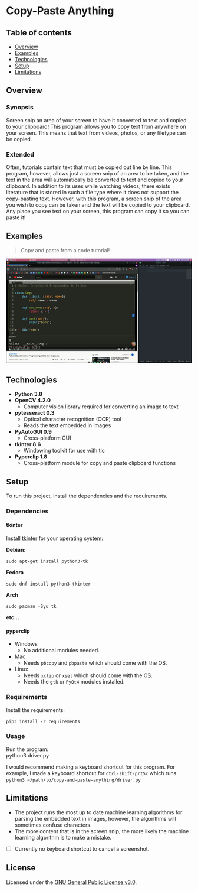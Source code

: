 # Copy-Paste Anything

## Table of contents
* [Overview](#overview)
* [Examples](#examples)
* [Technologies](#technologies)
* [Setup](#setup)
* [Limitations](#limitations)


## Overview
### Synopsis
Screen snip an area of your screen to have it converted to text and copied to your clipboard! This program allows you to copy text from anywhere on your screen. This means that text from videos, photos, or any filetype can be copied.

### Extended
Often, tutorials contain text that must be copied out line by line. This program, however, allows just a screen snip of an area to be taken, and the text in the area will automatically be converted to text and copied to your clipboard. In addition to its uses while watching videos, there exists literature that is stored in such a file type where it does not support the copy-pasting text. However, with this program, a screen snip of the area you wish to copy can be taken and the text will be copied to your clipboard. Any place you see text on your screen, this program can copy it so you can paste it!


## Examples

> Copy and paste from a code tutorial!

![Screen Recording](./.images/copy.gif "Copy from videos!")

## Technologies
- **Python 3.8**
- **OpenCV 4.2.0**
  - Computer vision library required for converting an image to text
- **pytesseract 0.3**
  - Optical character recognition (OCR) tool
  - Reads the text embedded in images
- **PyAutoGUI 0.9**
  - Cross-platform GUI
- **tkinter 8.6**
  - Windowing toolkit for use with tlc
- **Pyperclip 1.8**
  - Cross-platform module for copy and paste clipboard functions


## Setup
To run this project, install the dependencies and the requirements.  
### Dependencies

#### tkinter
Install [tkinter](https://docs.python.org/3/library/tkinter.html "docs") for your operating system:  


**Debian:**

    sudo apt-get install python3-tk

**Fedora**

    sudo dnf install python3-tkinter

**Arch**

    sudo pacman -Syu tk

**etc...**  

#### pyperclip
- Windows
  - No additional modules needed.
- Mac
  - Needs `pbcopy` and `pbpaste` which should come with the OS.
- Linux
  - Needs `xclip` or `xsel` which should come with the OS.
  - Needs the `gtk` or `PyQt4` modules installed.

### Requirements
Install the requirements:  

    pip3 install -r requirements

### Usage
Run the program:  
    python3 driver.py

I would recommend making a keyboard shortcut for this program. For example, I made a keyboard shortcut for `ctrl-shift-prtSc` which runs `python3 ~/path/to/copy-and-paste-anything/driver.py`  


## Limitations
- The project runs the most up to date machine learning algorithms for parsing the embedded text in images, however, the algorithms will sometimes confuse characters.
- The more content that is in the screen snip, the more likely the machine learning algorithm is to make a mistake.
- [ ] Currently no keyboard shortcut to cancel a screenshot.


## License
Licensed under the [GNU General Public License v3.0](LICENSE).
